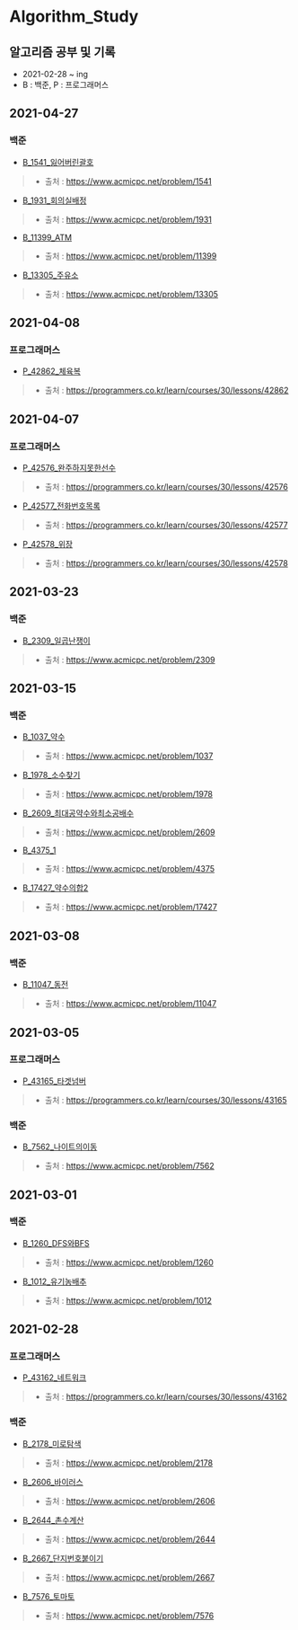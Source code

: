 # Algorithm_Study

## 알고리즘 공부 및 기록
* 2021-02-28 ~ ing
* B : 백준, P : 프로그래머스


## 2021-04-27
### 백준
* [B_1541_잃어버린괄호](./baekjoon/B_1541_잃어버린괄호.py)
> * 출처 : https://www.acmicpc.net/problem/1541

* [B_1931_회의실배정](./baekjoon/B_1931_회의실배정.py)
> * 출처 : https://www.acmicpc.net/problem/1931

* [B_11399_ATM](./baekjoon/B_11399_ATM.py)
> * 출처 : https://www.acmicpc.net/problem/11399

* [B_13305_주유소](./baekjoon/B_13305_주유소.py)
> * 출처 : https://www.acmicpc.net/problem/13305


## 2021-04-08
### 프로그래머스
* [P_42862_체육복](./programmers/P_42862_체육복.py)
> * 출처 : https://programmers.co.kr/learn/courses/30/lessons/42862



## 2021-04-07
### 프로그래머스
* [P_42576_완주하지못한선수](./programmers/p_42576_완주하지못한선수.py)
> * 출처 : https://programmers.co.kr/learn/courses/30/lessons/42576

* [P_42577_전화번호목록](./programmers/P_42577_전화번호목록.py)
> * 출처 : https://programmers.co.kr/learn/courses/30/lessons/42577

* [P_42578_위장](./programmers/P_42578_위장.py)
> * 출처 : https://programmers.co.kr/learn/courses/30/lessons/42578


## 2021-03-23
### 백준
* [B_2309_일곱난쟁이](./baekjoon/B_2309_일곱난쟁이.py)
> * 출처 : https://www.acmicpc.net/problem/2309


## 2021-03-15
### 백준
* [B_1037_약수](./baekjoon/B_1037_약수.py)
> * 출처 : https://www.acmicpc.net/problem/1037

* [B_1978_소수찾기](./baekjoon/B_1978_소수찾기.py)
> * 출처 : https://www.acmicpc.net/problem/1978

* [B_2609_최대공약수와최소공배수](./baekjoon/B_2609_최대공약수와최소공배수.py)
> * 출처 : https://www.acmicpc.net/problem/2609

* [B_4375_1](./baekjoon/B_4375_1.py)
> * 출처 : https://www.acmicpc.net/problem/4375

* [B_17427_약수의합2](./baekjoon/B_17427_약수의합2.py)
> * 출처 : https://www.acmicpc.net/problem/17427

## 2021-03-08
### 백준
* [B_11047_동전](./baekjoon/B_11047_동전.py)
> * 출처 : https://www.acmicpc.net/problem/11047


## 2021-03-05
### 프로그래머스
* [P_43165_타겟넘버](./programmers/P_43165_타겟넘버.py)
> * 출처 : https://programmers.co.kr/learn/courses/30/lessons/43165

### 백준
* [B_7562_나이트의이동](./baekjoon/B_7562_나이트의이동.py)
> * 출처 : https://www.acmicpc.net/problem/7562


## 2021-03-01
### 백준
* [B_1260_DFS와BFS](./baekjoon/B_1260_DFS와BFS.py)
> * 출처 : https://www.acmicpc.net/problem/1260

* [B_1012_유기농배추](./baekjoon/B_1012_유기농배추.py)
> * 출처 : https://www.acmicpc.net/problem/1012


## 2021-02-28
### 프로그래머스
* [P_43162_네트워크](./programmers/P_43162_네트워크.py)
> * 출처 : https://programmers.co.kr/learn/courses/30/lessons/43162

### 백준
* [B_2178_미로탐색](./baekjoon/B_2178_미로탐색.py)
> * 출처 : https://www.acmicpc.net/problem/2178

* [B_2606_바이러스](./baekjoon/B_2606_바이러스.py)
> * 출처 : https://www.acmicpc.net/problem/2606

* [B_2644_촌수계산](./baekjoon/B_2644_촌수계산.py)
> * 출처 : https://www.acmicpc.net/problem/2644

* [B_2667_단지번호붙이기](./baekjoon/B_2667_단지번호붙이기.py)
> * 출처 : https://www.acmicpc.net/problem/2667

* [B_7576_토마토](./baekjoon/B_7576_토마토.py)
> * 출처 : https://www.acmicpc.net/problem/7576